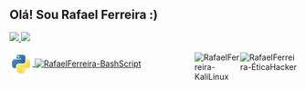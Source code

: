 ## Olá! Sou Rafael Ferreira :)

 <div>
  <a href="https://github.com/rafaelsousaferreira">
  <img height="160em" src="https://github-readme-stats.vercel.app/api?username=rafaelsousaferreira&show_icons=true&theme=dark&include_all_commits=true&count_private=true"/>
  <img height="130em" src="https://github-readme-stats.vercel.app/api/top-langs/?username=rafaelsousaferreira&layout=compact&langs_count=7&theme=dark"/>
</div>
<div style="display: inline_block"><br>
  <img align="center" alt="RafaelFerreira-Python" height="40" width="40" src="https://raw.githubusercontent.com/devicons/devicon/master/icons/python/python-original.svg">
  <img align="center" alt="RafaelFerreira-BashScript" height="80" width="80" src="https://d33wubrfki0l68.cloudfront.net/45825999a370278a2d392daafce3e7a95de0fff2/3bada/img/logo/svg/full_colored_light.svg">
  <img align="right" alt="RafaelFerreira-ÉticaHacker" height="100"width="100" src="https://i.ibb.co/MZqRPWC/Imagem1-1.png">
  <img align="right" alt="RafaelFerreira-KaliLinux" height="80" width="80" src="https://www.kali.org//images/kali-logo.svg">
</div>  
